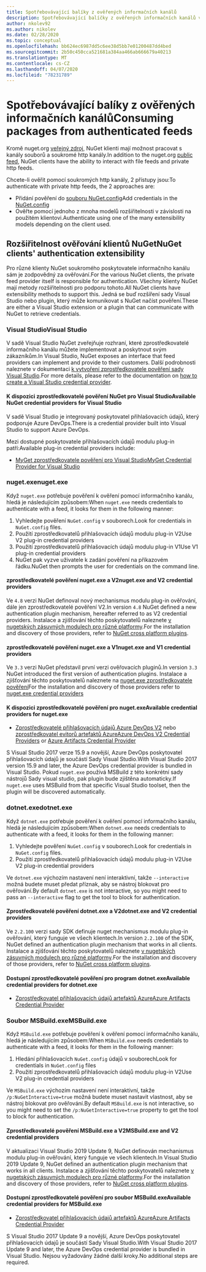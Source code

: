 ```yaml
---
title: Spotřebovávající balíky z ověřených informačních kanálů
description: Spotřebovávající balíčky z ověřených informačních kanálů ve všech klientských scénářích NuGet
author: nkolev92
ms.author: nikolev
ms.date: 02/28/2020
ms.topic: conceptual
ms.openlocfilehash: bb624ec6987dd5c6ee38d5bb7e01200487dd4bed
ms.sourcegitcommit: 2b50c450cca521681a384aa466ab666679a40213
ms.translationtype: MT
ms.contentlocale: cs-CZ
ms.lasthandoff: 04/07/2020
ms.locfileid: "78231789"
---
```

# <a name="consuming-packages-from-authenticated-feeds"></a><span data-ttu-id="ee45c-103">Spotřebovávající balíky z ověřených informačních kanálů</span><span class="sxs-lookup"><span data-stu-id="ee45c-103">Consuming packages from authenticated feeds</span></span>

<span data-ttu-id="ee45c-104">Kromě nuget.org [veřejný zdroj](https://api.nuget.org/v3/index.json), NuGet klienti mají možnost pracovat s kanály souborů a soukromé http kanály.</span><span class="sxs-lookup"><span data-stu-id="ee45c-104">In addition to the nuget.org [public feed](https://api.nuget.org/v3/index.json), NuGet clients have the ability to interact with file feeds and private http feeds.</span></span>


<span data-ttu-id="ee45c-105">Chcete-li ověřit pomocí soukromých http kanály, 2 přístupy jsou:</span><span class="sxs-lookup"><span data-stu-id="ee45c-105">To authenticate with private http feeds, the 2 approaches are:</span></span>

* <span data-ttu-id="ee45c-106">Přidání pověření do [souboru NuGet.config](../reference/nuget-config-file.md#packagesourcecredentials)</span><span class="sxs-lookup"><span data-stu-id="ee45c-106">Add credentials in the [NuGet.config](../reference/nuget-config-file.md#packagesourcecredentials)</span></span>
* <span data-ttu-id="ee45c-107">Ověřte pomocí jednoho z mnoha modelů rozšiřitelnosti v závislosti na použitém klientovi.</span><span class="sxs-lookup"><span data-stu-id="ee45c-107">Authenticate using one of the many extensibility models depending on the client used.</span></span>

## <a name="nuget-clients-authentication-extensibility"></a><span data-ttu-id="ee45c-108">Rozšiřitelnost ověřování klientů NuGet</span><span class="sxs-lookup"><span data-stu-id="ee45c-108">NuGet clients' authentication extensibility</span></span>

<span data-ttu-id="ee45c-109">Pro různé klienty NuGet soukromého poskytovatele informačního kanálu sám je zodpovědný za ověřování.</span><span class="sxs-lookup"><span data-stu-id="ee45c-109">For the various NuGet clients, the private feed provider itself is responsible for authentication.</span></span>
<span data-ttu-id="ee45c-110">Všechny klienty NuGet mají metody rozšiřitelnosti pro podporu tohoto.</span><span class="sxs-lookup"><span data-stu-id="ee45c-110">All NuGet clients have extensibility methods to support this.</span></span> <span data-ttu-id="ee45c-111">Jedná se buď rozšíření sady Visual Studio nebo plugin, který může komunikovat s NuGet načíst pověření.</span><span class="sxs-lookup"><span data-stu-id="ee45c-111">These are either a Visual Studio extension or a plugin that can communicate with NuGet to retrieve credentials.</span></span>

### <a name="visual-studio"></a><span data-ttu-id="ee45c-112">Visual Studio</span><span class="sxs-lookup"><span data-stu-id="ee45c-112">Visual Studio</span></span>

<span data-ttu-id="ee45c-113">V sadě Visual Studio NuGet zveřejňuje rozhraní, které zprostředkovatelé informačního kanálu můžete implementovat a poskytnout svým zákazníkům.</span><span class="sxs-lookup"><span data-stu-id="ee45c-113">In Visual Studio, NuGet exposes an interface that feed providers can implement and provide to their customers.</span></span> <span data-ttu-id="ee45c-114">Další podrobnosti naleznete v dokumentaci [k vytvoření zprostředkovatele pověření sady Visual Studio](../reference/extensibility/NuGet-Credential-Providers-for-Visual-Studio.md).</span><span class="sxs-lookup"><span data-stu-id="ee45c-114">For more details, please refer to the documentation on [how to create a Visual Studio credential provider](../reference/extensibility/NuGet-Credential-Providers-for-Visual-Studio.md).</span></span>

#### <a name="available-nuget-credential-providers-for-visual-studio"></a><span data-ttu-id="ee45c-115">K dispozici zprostředkovatelé pověření NuGet pro Visual Studio</span><span class="sxs-lookup"><span data-stu-id="ee45c-115">Available NuGet credential providers for Visual Studio</span></span>

<span data-ttu-id="ee45c-116">V sadě Visual Studio je integrovaný poskytovatel přihlašovacích údajů, který podporuje Azure DevOps.</span><span class="sxs-lookup"><span data-stu-id="ee45c-116">There is a credential provider built into Visual Studio to support Azure DevOps.</span></span>


<span data-ttu-id="ee45c-117">Mezi dostupné poskytovatele přihlašovacích údajů modulu plug-in patří:</span><span class="sxs-lookup"><span data-stu-id="ee45c-117">Available plug-in credential providers include:</span></span>

* [<span data-ttu-id="ee45c-118">MyGet zprostředkovatele pověření pro Visual Studio</span><span class="sxs-lookup"><span data-stu-id="ee45c-118">MyGet Credential Provider for Visual Studio</span></span>](http://docs.myget.org/docs/reference/credential-provider-for-visual-studio)

### <a name="nugetexe"></a><span data-ttu-id="ee45c-119">nuget.exe</span><span class="sxs-lookup"><span data-stu-id="ee45c-119">nuget.exe</span></span>

<span data-ttu-id="ee45c-120">Když `nuget.exe` potřebuje pověření k ověření pomocí informačního kanálu, hledá je následujícím způsobem:</span><span class="sxs-lookup"><span data-stu-id="ee45c-120">When `nuget.exe` needs credentials to authenticate with a feed, it looks for them in the following manner:</span></span>

1. <span data-ttu-id="ee45c-121">Vyhledejte pověření `NuGet.config` v souborech.</span><span class="sxs-lookup"><span data-stu-id="ee45c-121">Look for credentials in `NuGet.config` files.</span></span>
1. <span data-ttu-id="ee45c-122">Použití zprostředkovatelů přihlašovacích údajů modulu plug-in V2</span><span class="sxs-lookup"><span data-stu-id="ee45c-122">Use V2 plug-in credential providers</span></span>
1. <span data-ttu-id="ee45c-123">Použití zprostředkovatelů přihlašovacích údajů modulu plug-in V1</span><span class="sxs-lookup"><span data-stu-id="ee45c-123">Use V1 plug-in credential providers</span></span>
1. <span data-ttu-id="ee45c-124">NuGet pak vyzve uživatele k zadání pověření na příkazovém řádku.</span><span class="sxs-lookup"><span data-stu-id="ee45c-124">NuGet then prompts the user for credentials on the command line.</span></span>

#### <a name="nugetexe-and-v2-credential-providers"></a><span data-ttu-id="ee45c-125">zprostředkovatelé pověření nuget.exe a V2</span><span class="sxs-lookup"><span data-stu-id="ee45c-125">nuget.exe and V2 credential providers</span></span>

<span data-ttu-id="ee45c-126">Ve `4.8` verzi NuGet definoval nový mechanismus modulu plug-in ověřování, dále jen zprostředkovatelé pověření V2.</span><span class="sxs-lookup"><span data-stu-id="ee45c-126">In version `4.8` NuGet defined a new authentication plugin mechanism, hereafter referred to as V2 credential providers.</span></span>
<span data-ttu-id="ee45c-127">Instalace a zjišťování těchto poskytovatelů naleznete [v nugetských zásuvných modulech pro různé platformy](../reference/extensibility/NuGet-Cross-Platform-Plugins.md#plugin-installation-and-discovery).</span><span class="sxs-lookup"><span data-stu-id="ee45c-127">For the installation and discovery of those providers, refer to [NuGet cross platform plugins](../reference/extensibility/NuGet-Cross-Platform-Plugins.md#plugin-installation-and-discovery).</span></span>

#### <a name="nugetexe-and-v1-credential-providers"></a><span data-ttu-id="ee45c-128">zprostředkovatelé pověření nuget.exe a V1</span><span class="sxs-lookup"><span data-stu-id="ee45c-128">nuget.exe and V1 credential providers</span></span>

<span data-ttu-id="ee45c-129">Ve `3.3` verzi NuGet představil první verzi ověřovacích pluginů.</span><span class="sxs-lookup"><span data-stu-id="ee45c-129">In version `3.3` NuGet introduced the first version of authentication plugins.</span></span>
<span data-ttu-id="ee45c-130">Instalace a zjišťování těchto poskytovatelů naleznete na [nuget.exe zprostředkovatele pověření](../reference/extensibility/nuget-exe-Credential-Providers.md#nugetexe-credential-provider-discovery)</span><span class="sxs-lookup"><span data-stu-id="ee45c-130">For the installation and discovery of those providers refer to [nuget.exe credential providers](../reference/extensibility/nuget-exe-Credential-Providers.md#nugetexe-credential-provider-discovery)</span></span>

#### <a name="available-credential-providers-for-nugetexe"></a><span data-ttu-id="ee45c-131">K dispozici zprostředkovatelé pověření pro nuget.exe</span><span class="sxs-lookup"><span data-stu-id="ee45c-131">Available credential providers for nuget.exe</span></span>

* <span data-ttu-id="ee45c-132">[Zprostředkovatelé přihlašovacích údajů Azure DevOps V2](/azure/devops/artifacts/nuget/nuget-exe?view=azure-devops#add-a-feed-to-nuget-482-or-later) nebo [zprostředkovatel evitorů artefaktů Azure](https://github.com/microsoft/artifacts-credprovider)</span><span class="sxs-lookup"><span data-stu-id="ee45c-132">[Azure DevOps V2 Credential Providers](/azure/devops/artifacts/nuget/nuget-exe?view=azure-devops#add-a-feed-to-nuget-482-or-later) or [Azure Artifacts Credential Provider](https://github.com/microsoft/artifacts-credprovider)</span></span>

<span data-ttu-id="ee45c-133">S Visual Studio 2017 verze 15.9 a novější, Azure DevOps poskytovatel přihlašovacích údajů je součástí Sady Visual Studio.</span><span class="sxs-lookup"><span data-stu-id="ee45c-133">With Visual Studio 2017 version 15.9 and later, the Azure DevOps credential provider is bundled in Visual Studio.</span></span>
<span data-ttu-id="ee45c-134">Pokud `nuget.exe` používá MSBuild z této konkrétní sady nástrojů Sady visual studio, pak plugin bude zjištěna automaticky.</span><span class="sxs-lookup"><span data-stu-id="ee45c-134">If `nuget.exe` uses MSBuild from that specific Visual Studio toolset, then the plugin will be discovered automatically.</span></span>

### <a name="dotnetexe"></a><span data-ttu-id="ee45c-135">dotnet.exe</span><span class="sxs-lookup"><span data-stu-id="ee45c-135">dotnet.exe</span></span>

<span data-ttu-id="ee45c-136">Když `dotnet.exe` potřebuje pověření k ověření pomocí informačního kanálu, hledá je následujícím způsobem:</span><span class="sxs-lookup"><span data-stu-id="ee45c-136">When `dotnet.exe` needs credentials to authenticate with a feed, it looks for them in the following manner:</span></span>

1. <span data-ttu-id="ee45c-137">Vyhledejte pověření `NuGet.config` v souborech.</span><span class="sxs-lookup"><span data-stu-id="ee45c-137">Look for credentials in `NuGet.config` files.</span></span>
1. <span data-ttu-id="ee45c-138">Použití zprostředkovatelů přihlašovacích údajů modulu plug-in V2</span><span class="sxs-lookup"><span data-stu-id="ee45c-138">Use V2 plug-in credential providers</span></span>

<span data-ttu-id="ee45c-139">Ve `dotnet.exe` výchozím nastavení není interaktivní, takže `--interactive` možná budete muset předat příznak, aby se nástroj blokovat pro ověřování.</span><span class="sxs-lookup"><span data-stu-id="ee45c-139">By default `dotnet.exe` is not interactive, so you might need to pass an `--interactive` flag to get the tool to block for authentication.</span></span>

#### <a name="dotnetexe-and-v2-credential-providers"></a><span data-ttu-id="ee45c-140">Zprostředkovatelé pověření dotnet.exe a V2</span><span class="sxs-lookup"><span data-stu-id="ee45c-140">dotnet.exe and V2 credential providers</span></span>

<span data-ttu-id="ee45c-141">Ve `2.2.100` verzi sady SDK definuje nuget mechanismus modulu plug-in ověřování, který funguje ve všech klientech.</span><span class="sxs-lookup"><span data-stu-id="ee45c-141">In version `2.2.100` of the SDK, NuGet defined an authentication plugin mechanism that works in all clients.</span></span>
<span data-ttu-id="ee45c-142">Instalace a zjišťování těchto poskytovatelů naleznete [v nugetských zásuvných modulech pro různé platformy](../reference/extensibility/NuGet-Cross-Platform-Plugins.md#plugin-installation-and-discovery).</span><span class="sxs-lookup"><span data-stu-id="ee45c-142">For the installation and discovery of those providers, refer to [NuGet cross platform plugins](../reference/extensibility/NuGet-Cross-Platform-Plugins.md#plugin-installation-and-discovery).</span></span>

#### <a name="available-credential-providers-for-dotnetexe"></a><span data-ttu-id="ee45c-143">Dostupní zprostředkovatelé pověření pro program dotnet.exe</span><span class="sxs-lookup"><span data-stu-id="ee45c-143">Available credential providers for dotnet.exe</span></span>

* [<span data-ttu-id="ee45c-144">Zprostředkovatel přihlašovacích údajů artefaktů Azure</span><span class="sxs-lookup"><span data-stu-id="ee45c-144">Azure Artifacts Credential Provider</span></span>](https://github.com/microsoft/artifacts-credprovider)

### <a name="msbuildexe"></a><span data-ttu-id="ee45c-145">Soubor MSBuild.exe</span><span class="sxs-lookup"><span data-stu-id="ee45c-145">MSBuild.exe</span></span>

<span data-ttu-id="ee45c-146">Když `MSBuild.exe` potřebuje pověření k ověření pomocí informačního kanálu, hledá je následujícím způsobem:</span><span class="sxs-lookup"><span data-stu-id="ee45c-146">When `MSBuild.exe` needs credentials to authenticate with a feed, it looks for them in the following manner:</span></span>

1. <span data-ttu-id="ee45c-147">Hledání přihlašovacích `NuGet.config` údajů v souborech</span><span class="sxs-lookup"><span data-stu-id="ee45c-147">Look for credentials in `NuGet.config` files</span></span>
1. <span data-ttu-id="ee45c-148">Použití zprostředkovatelů přihlašovacích údajů modulu plug-in V2</span><span class="sxs-lookup"><span data-stu-id="ee45c-148">Use V2 plug-in credential providers</span></span>

<span data-ttu-id="ee45c-149">Ve `MSBuild.exe` výchozím nastavení není interaktivní, takže `/p:NuGetInteractive=true` možná budete muset nastavit vlastnost, aby se nástroj blokovat pro ověřování.</span><span class="sxs-lookup"><span data-stu-id="ee45c-149">By default `MSBuild.exe` is not interactive, so you might need to set the `/p:NuGetInteractive=true` property to get the tool to block for authentication.</span></span>

#### <a name="msbuildexe-and-v2-credential-providers"></a><span data-ttu-id="ee45c-150">Zprostředkovatelé pověření MSBuild.exe a V2</span><span class="sxs-lookup"><span data-stu-id="ee45c-150">MSBuild.exe and V2 credential providers</span></span>

<span data-ttu-id="ee45c-151">V aktualizaci Visual Studio 2019 Update 9, NuGet definován mechanismus modulu plug-in ověřování, který funguje ve všech klientech.</span><span class="sxs-lookup"><span data-stu-id="ee45c-151">In Visual Studio 2019 Update 9, NuGet defined an authentication plugin mechanism that works in all clients.</span></span>
<span data-ttu-id="ee45c-152">Instalace a zjišťování těchto poskytovatelů naleznete [v nugetských zásuvných modulech pro různé platformy](../reference/extensibility/NuGet-Cross-Platform-Plugins.md#plugin-installation-and-discovery).</span><span class="sxs-lookup"><span data-stu-id="ee45c-152">For the installation and discovery of those providers, refer to [NuGet cross platform plugins](../reference/extensibility/NuGet-Cross-Platform-Plugins.md#plugin-installation-and-discovery).</span></span>

#### <a name="available-credential-providers-for-msbuildexe"></a><span data-ttu-id="ee45c-153">Dostupní zprostředkovatelé pověření pro soubor MSBuild.exe</span><span class="sxs-lookup"><span data-stu-id="ee45c-153">Available credential providers for MSBuild.exe</span></span>

* [<span data-ttu-id="ee45c-154">Zprostředkovatel přihlašovacích údajů artefaktů Azure</span><span class="sxs-lookup"><span data-stu-id="ee45c-154">Azure Artifacts Credential Provider</span></span>](https://github.com/microsoft/artifacts-credprovider)

<span data-ttu-id="ee45c-155">S Visual Studio 2017 Update 9 a novější, Azure DevOps poskytovatel přihlašovacích údajů je součástí Sady Visual Studio.</span><span class="sxs-lookup"><span data-stu-id="ee45c-155">With Visual Studio 2017 Update 9 and later, the Azure DevOps credential provider is bundled in Visual Studio.</span></span> <span data-ttu-id="ee45c-156">Nejsou vyžadovány žádné další kroky.</span><span class="sxs-lookup"><span data-stu-id="ee45c-156">No additional steps are required.</span></span>
